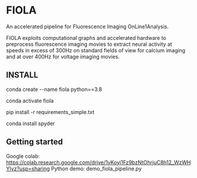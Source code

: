 # FIOLA
An accelerated pipeline for Fluorescence Imaging OnLine1Analysis. 

FIOLA exploits computational graphs and accelerated hardware to preprocess fluorescence imaging movies to extract neural activity at speeds in excess of 300Hz on standard fields of view for calcium imaging and at over 400Hz for voltage imaging movies.

## INSTALL
conda create --name fiola python==3.8

conda activate fiola

pip install -r requirements_simple.txt

conda install spyder

## Getting started 
Google colab: https://colab.research.google.com/drive/1yKoyi1Fz9bzNtOhrjuC8h12_WzWHYIvz?usp=sharing
Python demo: demo_fiola_pipeline.py

